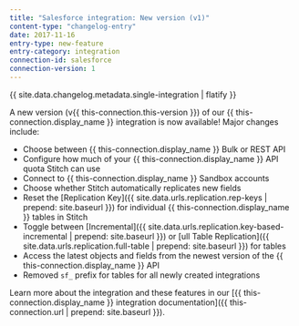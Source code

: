 ```yaml
---
title: "Salesforce integration: New version (v1)"
content-type: "changelog-entry"
date: 2017-11-16
entry-type: new-feature
entry-category: integration
connection-id: salesforce
connection-version: 1
---
```


{{ site.data.changelog.metadata.single-integration | flatify }}

A new version (v{{ this-connection.this-version }}) of our {{ this-connection.display_name }} integration is now available! Major changes include:

- Choose between {{ this-connection.display_name }} Bulk or REST API
- Configure how much of your {{ this-connection.display_name }} API quota Stitch can use
- Connect to {{ this-connection.display_name }} Sandbox accounts
- Choose whether Stitch automatically replicates new fields
- Reset the [Replication Key]({{ site.data.urls.replication.rep-keys | prepend: site.baseurl }}) for individual {{ this-connection.display_name }} tables in Stitch
- Toggle between [Incremental]({{ site.data.urls.replication.key-based-incremental | prepend: site.baseurl }}) or [ull Table Replication]({{ site.data.urls.replication.full-table | prepend: site.baseurl }}) for tables
- Access the latest objects and fields from the newest version of the {{ this-connection.display_name }} API
- Removed `sf_` prefix for tables for all newly created integrations

Learn more about the integration and these features in our [{{ this-connection.display_name }} integration documentation]({{ this-connection.url | prepend: site.baseurl }}). 